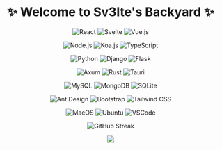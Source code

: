 <!-- ### Hi there 👋 -->

<!--
**sv3lte/sv3lte** is a ✨ _special_ ✨ repository because its `README.md` (this file) appears on your GitHub profile.

Here are some ideas to get you started:

- 🔭 I’m currently working on ...
- 🌱 I’m currently learning ...
- 👯 I’m looking to collaborate on ...
- 🤔 I’m looking for help with ...
- 💬 Ask me about ...
- 📫 How to reach me: ...
- 😄 Pronouns: ...
- ⚡ Fun fact: ...

Node  Koa2  Express  Redux  Hox  Vite  Vue  Vuex  Vux  pnpm  Bun Django  Flask  Axum  MySQL  MongoDB  Mongoose  SQLite 
WebStorm  HBuilderX  Xcode  Git  Github  Gitlab  Gitee  Tauri  Taro  HTML5  CSS3  Bootstrap  Miniprogram  Dart  Flutter
Photoshop  Sketch  Figma  Javascript  MacOS  WSL  Pug  Bruno  Postman  Ant-Design  Ant-Design-Pro  ElementUI

-->

<h1 align="center">✨ Welcome to Sv3lte's Backyard ✨</h1>

<div align="center">

![React](https://img.shields.io/badge/React-129fca?style=for-the-badge&logo=react&logoColor=white)
![Svelte](https://img.shields.io/badge/Svelte-ff3e00?style=for-the-badge&logo=Svelte&logoColor=white)
![Vue.js](https://img.shields.io/badge/Vue.js-43b883?style=for-the-badge&logo=vue.js&logoColor=white)
<br>

![Node.js](https://img.shields.io/badge/Node.js-84ba64?style=for-the-badge&logo=nodejs&logoColor=white)
![Koa.js](https://img.shields.io/badge/Koa.js-33333d?style=for-the-badge&logo=koa&logoColor=white)
![TypeScript](https://img.shields.io/badge/TypeScript-007acc?style=for-the-badge&logo=typescript&logoColor=white)
<br>

![Python](https://img.shields.io/badge/Python-3776ab?style=for-the-badge&logo=python&logoColor=white)
![Django](https://img.shields.io/badge/Django-113229?style=for-the-badge&logo=django&logoColor=white)
![Flask](https://img.shields.io/badge/Flask-000000?style=for-the-badge&logo=flask&logoColor=white)
<br>

![Axum](https://img.shields.io/badge/Axum-a21caf?style=for-the-badge&logo=rust&logoColor=white)
![Rust](https://img.shields.io/badge/Rust-000000?style=for-the-badge&logo=rust&logoColor=white)
![Tauri](https://img.shields.io/badge/Tauri-25c9db?style=for-the-badge&logo=tauri&logoColor=white)
<br>

![MySQL](https://img.shields.io/badge/MySQL-02758f?style=for-the-badge&logo=mysql&logoColor=white)
![MongoDB](https://img.shields.io/badge/MongoDB-00ed64?style=for-the-badge&logo=mongodb&logoColor=white)
![SQLite](https://img.shields.io/badge/SQLite-044a64?style=for-the-badge&logo=sqlite&logoColor=white)
<br>

![Ant Design](https://img.shields.io/badge/Ant%20Design-1677ff?style=for-the-badge&logo=antdesign&logoColor=white)
![Bootstrap](https://img.shields.io/badge/Bootstrap-712cf9?style=for-the-badge&logo=bootstrap&logoColor=white)
![Tailwind CSS](https://img.shields.io/badge/Tailwind%20CSS-39bdf8?style=for-the-badge&logo=tailwindcss&logoColor=white)
<br>

![MacOS](https://img.shields.io/badge/MacOS-000000?style=for-the-badge&logo=apple&logoColor=white)
![Ubuntu](https://img.shields.io/badge/Ubuntu-ea5421?style=for-the-badge&logo=ubuntu&logoColor=white)
![VSCode](https://img.shields.io/badge/VSCode-0067b8?style=for-the-badge&logo=visual%20studio%20code&logoColor=white)
<br>

![GitHub Streak](http://github-readme-streak-stats.herokuapp.com?user=sv3lte&theme=github-dark&hide_border=true&background=161B22)
<br>

<img src="https://github-readme-stats.vercel.app/api/top-langs/?username=sv3lte&layout=compact" />

</div>

<!-- ![Flutter](https://img.shields.io/badge/Flutter-4ad1fd?style=for-the-badge&logo=flutter&logoColor=white) -->
<!-- ![PostgreSQL](https://img.shields.io/badge/PostgreSQL-336792?style=for-the-badge&logo=postgresql&logoColor=white) -->
<!-- ![Photoshop](https://img.shields.io/badge/Photoshop-001e36?style=for-the-badge&logo=adobe&logoColor=white) -->
<!-- ![Sketch](https://img.shields.io/badge/Sketch-f26725?style=for-the-badge&logo=sketch&logoColor=white) -->
<!-- ![Figma](https://img.shields.io/badge/Figma-5551ff?style=for-the-badge&logo=figma&logoColor=white) -->
